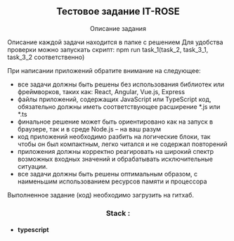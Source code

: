 <p align="center">
    <h2 align="center">Тестовое задание IT-ROSE</h2>
</p>

<p align="center">
    Описание задания
</p>

<p> 
Описание каждой задачи находится в папке с решением
Для удобства проверки можно запускать скрипт:
npm run task_1(task_2, task_3_1, task_3_2 соответственно)

При написании приложений обратите внимание на следующее:

 - все задачи должны быть решены без использования библиотек или фреймворков, таких как: React, Angular, Vue.js, Express 
 - файлы приложений, содержащих JavaScript или TypeScript код, обязательно должны
иметь соответствующее расширение *.js или *.ts 
 - финальное решение может быть ориентировано как на запуск в браузере, так и в
среде Node.js – на ваш разум 
 - код приложений необходимо разбить на логические блоки, так чтобы он был
компактным, легко читался и не содержал повторений 
 - приложения должны корректно реагировать на широкий спектр возможных входных
значений и обрабатывать исключительные ситуации. 
 - все задачи должны быть решены оптимальным образом, с наименьшим
использованием ресурсов памяти и процессора

Выполненное задание (код) необходимо загрузить на гитхаб.


</p>

<p align="center">
    <h3 align="center">Stack :</h3>
</p>

- #### typescript


